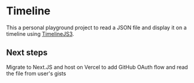 # Timeline

This a personal playground project to read a JSON file and display it on a timeline using [TimelineJS3](https://github.com/NUKnightLab/TimelineJS3).

## Next steps

Migrate to Next.JS and host on Vercel to add GitHub OAuth flow and read the file from user's gists
